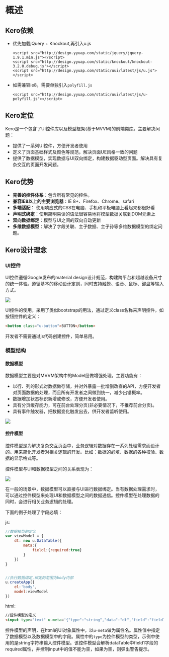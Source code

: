 # 概述

## Kero依赖

* 优先加载jQuery + Knockout,再引入u.js

  ```
  <script src="http://design.yyuap.com/static/jquery/jquery-1.9.1.min.js"></script>
  <script src="http://design.yyuap.com/static/knockout/knockout-3.2.0.debug.js"></script>
  <script src="http://design.yyuap.com/static/uui/latest/js/u.js"></script>
  ```


* 如需兼容ie8，需要单独引入`polyfill.js`

  ```
  <script src="http://design.yyuap.com/static/uui/latest/js/u-polyfill.js"></script>
  ```

## Kero定位

Kero是一个包含了UI控件库以及模型框架(基于MVVM)的前端类库。主要解决问题：

+ 提供了一系列UI控件，方便开发者使用
+ 定义了页面基础样式及颜色等规范，解决页面UE风格一致的问题
+ 提供了数据模型，实现数据与UI双向绑定，构建数据驱动型页面。解决具有复杂交互的页面开发问题。

## Kero优势

+ **完善的控件体系**：包含所有常见的控件。
+ **兼容IE8以上的主要浏览器**：IE 8+、Firefox、Chrome、safari
+ **多端适配**： 使用响应式的CSS在电脑、手机和平板电脑上看起来都很好看
+ **声明式绑定**：使用简明易读的语法很容易地将模型数据关联到DOM元素上
+ **双向数据绑定**：模型与UI之间的双向自动更新
+ **多维数据模型**：解决了字段关联、主子数据、主子孙等多维数据模型的绑定问题。

## Kero设计理念

### UI控件

UI控件遵循Google发布的material design设计规范，构建跨平台和超越设备尺寸的统一体验。遵循基本的移动设计定则，同时支持触摸、语音、鼠标、键盘等输入方式。

![](img/materialdesign.png)


UI控件的使用，采用了类似bootstrap的用法，通过定义class名称来声明控件，如按钮控件的定义：

```html
<button class="u-button">BUTTON</button>
```

开发者不需要通过js代码创建控件，简单易用。

### 模型结构

#### 数据模型


数据模型主要是对MVVM架构中的Model层做增强处理。主要功能有：

+ 以行、列的形式对数据做存储，并对外暴露一批增删改查的API，方便开发者对页面数据的处理，而且所有开发者之间做到统一，减少出错概率。
+ 数据增加状态标识新增或修改，方便开发者使用。
+ 具有分页缓存能力，可在前台处理分页(非必要情况下，不推荐前台分页)。
+ 具有事件触发器，把数据变化触发出去，供开发者监听使用。

![](img/datatable.png)


#### 控件模型

控件模型是为解决复杂交互页面中，业务逻辑对数据存在一系列处理需求而设计的。用来简化开发者对相关逻辑的开发。比如：数据的必填、数据的各种校验、数据的显示格式等。

控件模型与UI和数据模型之间的关系表现为：

![](img/mvvm.png)

在一般的场景中，数据模型可以直接与UI进行数据绑定。当有数据处理需求时，可以通过控件模型来处理UI和数据模型之间的数据通信。控件模型在处理数据的同时，会进行相关业务逻辑的处理。

下面的例子处理了字段必填：

js:

```javascript
//数据模型的定义
var viewModel = {
	dt: new u.DataTable({
		meta:{
			field1:{required:true}
		}
	})
}


//执行数据绑定,绑定的范围为body内部
u.createApp({
	el:'body',
	model:viewModel
})
```

html:
```html
//控件模型的定义
<input type="text" u-meta='{"type":"string","data":"dt","field":"field1"}'/>	
```

控件模型的声明，在html的UI对象属性中，以`u-meta`做为属性名。属性值中指定了数据模型以及数据模型中的字段。属性中的`type`为控件模型的类型，示例中使用的是string字符串输入控件模型。该控件模型会解析dataTable中field1字段的required属性，并控制input中的值不能为空，如果为空，则弹出警告提示。
